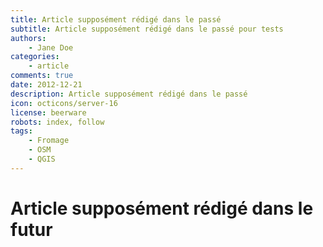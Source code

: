```yaml
---
title: Article supposément rédigé dans le passé
subtitle: Article supposément rédigé dans le passé pour tests
authors:
    - Jane Doe
categories:
    - article
comments: true
date: 2012-12-21
description: Article supposément rédigé dans le passé
icon: octicons/server-16
license: beerware
robots: index, follow
tags:
    - Fromage
    - OSM
    - QGIS
---
```


# Article supposément rédigé dans le futur